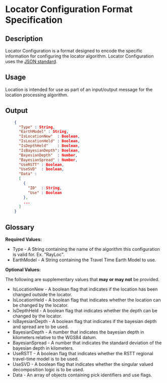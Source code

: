 # Locator Configuration Format Specification

## Description

Locator Configuration is a format designed to encode the specific information
for configuring the locator algorithm.  Locator Configuration uses the
[JSON standard](http://www.json.org).

## Usage
Location is intended for use as part of an input/output message for the location
processing algorithm.

## Output
```json
    {
      "Type" : String,
      "EarthModel" : String,
      "IsLocationNew"  : Boolean,
      "IsLocationHeld" : Boolean,   
      "IsDepthHeld"    : Boolean,  
      "IsBayesianDepth": Boolean,  
      "BayesianDepth"  : Number,
      "BayesianSpread" : Number,
      "UseRSTT" : Boolean,
      "UseSVD"  : boolean,  
      "Data" :
      [
        {
          "ID"  : String,
          "Use" : Boolean
        },
        ...
      ]   
    }
```

## Glossary
**Required Values:**
* Type - A String containing the name of the algorithm this configuration is
valid for. Ex. "RayLoc".
* EarthModel - A String containing the Travel Time Earth Model to use.

**Optional  Values:**

The following are supplementary values that **may or may not** be provided.
* IsLocationNew - A boolean flag that indicates if the location has been changed
outside the locator.
* IsLocationHeld - A boolean flag that indicates whether the location can be
changed by the locator.
* IsDepthHeld - A boolean flag that indicates whether the depth can be changed
by the locator.
* IsBayesianDepth - A boolean flag that indicates if the bayesian depth and
spread are to be used.
* BayesianDepth - A number that indicates the bayesian depth in kilometers
relative to the WGS84 datum.
* BayesianSpread - A number that indicates the standard deviation of the
bayesian depth in kilometers.
* UseRSTT - A boolean flag that indicates whether the RSTT regional travel-time
model is to be used.
* UseSVD - A boolean flag that indicates whether the singular valued
decomposition logic is to be used.
*  Data - An array of objects containing pick identifiers and use flags.
